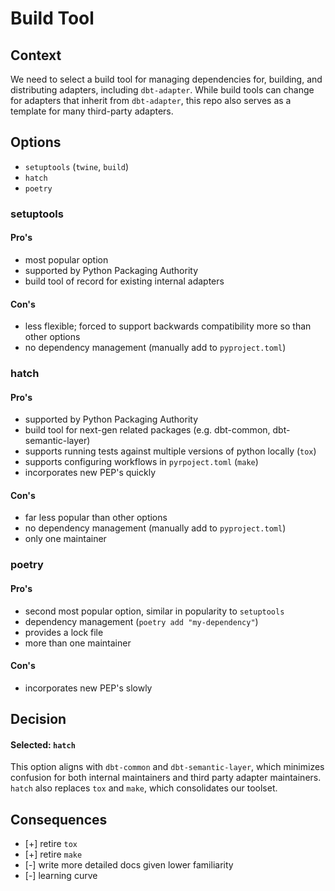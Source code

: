 # Build Tool


## Context

We need to select a build tool for managing dependencies for, building, and distributing adapters,
including `dbt-adapter`. While build tools can change for adapters that inherit from
`dbt-adapter`, this repo also serves as a template for many third-party adapters.


## Options

- `setuptools` (`twine`, `build`)
- `hatch`
- `poetry`


### setuptools

#### Pro's

- most popular option
- supported by Python Packaging Authority
- build tool of record for existing internal adapters

#### Con's

- less flexible; forced to support backwards compatibility more so than other options
- no dependency management (manually add to `pyproject.toml`)


### hatch

#### Pro's

- supported by Python Packaging Authority
- build tool for next-gen related packages (e.g. dbt-common, dbt-semantic-layer)
- supports running tests against multiple versions of python locally (`tox`)
- supports configuring workflows in `pyrpoject.toml` (`make`)
- incorporates new PEP's quickly

#### Con's

- far less popular than other options
- no dependency management (manually add to `pyproject.toml`)
- only one maintainer


### poetry

#### Pro's

- second most popular option, similar in popularity to `setuptools`
- dependency management (`poetry add "my-dependency"`)
- provides a lock file
- more than one maintainer

#### Con's

- incorporates new PEP's slowly


## Decision

#### Selected: `hatch`

This option aligns with `dbt-common` and `dbt-semantic-layer`, which minimizes confusion
for both internal maintainers and third party adapter maintainers.
`hatch` also replaces `tox` and `make`, which consolidates our toolset.


## Consequences

- [+] retire `tox`
- [+] retire `make`
- [-] write more detailed docs given lower familiarity
- [-] learning curve
